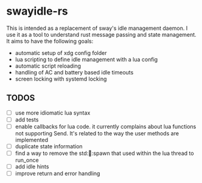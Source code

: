 # swayidle-rs

This is intended as a replacement of sway's idle management daemon. I use it as a tool to understand rust message passing and state management. It aims to have the following goals:

- automatic setup of xdg config folder
- lua scripting to define idle management with a lua config
- automatic script reloading
- handling of AC and battery based idle timeouts
- screen locking with systemd locking


## TODOS

- [ ] use more idiomatic lua syntax
- [ ] add tests
- [ ] enable callbacks for lua code. it currently complains about lua functions not supporting Send. It's related to the way the user methods are implemented
- [ ] duplicate state information
- [ ] find a way to remove the std::thread::spawn that used within the lua thread to run_once
- [ ] add idle hints
- [ ] improve return and error handling
